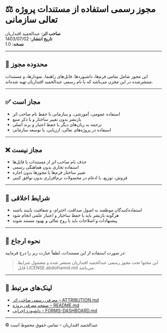 # ⚖️ مجوز رسمی استفاده از مستندات پروژه تعالی سازمانی  
**صاحب اثر:** عبدالحمید اقتداریان  
**تاریخ انتشار:** 1403/07/02  
**نسخه:** 1.0  

---

## 📘 محدوده مجوز

این مجوز شامل تمامی فرم‌ها، داشبوردها، فایل‌های راهنما، نمودارها، و مستندات منتشرشده در این مخزن می‌باشد که با نام رسمی عبدالحمید اقتداریان تهیه شده‌اند.

---

## ✅ مجاز است

- استفاده عمومی، آموزشی، و سازمانی با حفظ نام صاحب اثر  
- بازنشر بدون تغییر ساختار و با ذکر منبع  
- ترجمه به زبان‌های دیگر با حفظ اعتبار و برند اصلی  
- استفاده در پروژه‌های تعالی، ارزیابی، یا توسعه سازمانی

---

## ❌ مجاز نیست

- حذف نام صاحب اثر از مستندات یا فایل‌ها  
- استفاده تجاری بدون هماهنگی رسمی  
- تغییر ساختار فرم‌ها یا مجوزها بدون اجازه  
- فروش، توزیع، یا ادغام در محصولات نرم‌افزاری بدون توافق کتبی

---

## 📌 شرایط اخلاقی

- استفاده‌کنندگان موظفند به اصول صداقت، احترام، و شفافیت پایبند باشند  
- هرگونه بازنشر باید با حفظ ساختار و اعتبار علمی انجام شود  
- پیشنهادات و اصلاحات باید با روح تعالی و بهبود مستند شوند

---

## 🧾 نحوه ارجاع

در صورت استفاده از این مستندات، لطفاً عبارت زیر را درج فرمایید:

> این محتوا تحت مجوز رسمی عبدالحمید اقتداریان منتشر شده و مشمول شرایط فایل LICENSE.abdolhamid.md می‌باشد.

---

## 🔗 لینک‌های مرتبط

- [معرفی رسمی صاحب اثر – ATTRIBUTION.md](ATTRIBUTION.md)  
- [صفحه معرفی پروژه – README.md](README.md)  
- [داشبورد اجرایی – FORMS-DASHBOARD.md](FORMS-DASHBOARD.md)

---

© عبدالحمید اقتداریان – تمامی حقوق محفوظ است  
